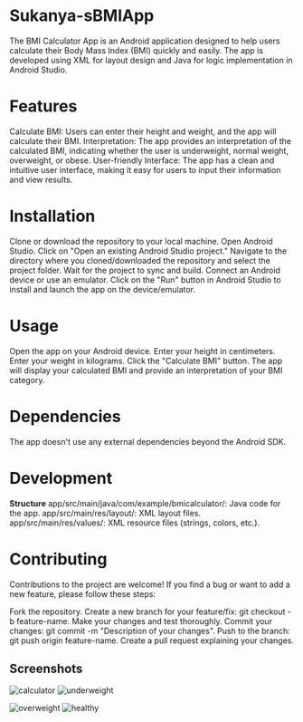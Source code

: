 # Sukanya-sBMIApp

The BMI Calculator App is an Android application designed to help users calculate their Body Mass Index (BMI) quickly and easily. The app is developed using XML for layout design and Java for logic implementation in Android Studio.
# Features
Calculate BMI: Users can enter their height and weight, and the app will calculate their BMI.
Interpretation: The app provides an interpretation of the calculated BMI, indicating whether the user is underweight, normal weight, overweight, or obese.
User-friendly Interface: The app has a clean and intuitive user interface, making it easy for users to input their information and view results.
# Installation
Clone or download the repository to your local machine.
Open Android Studio.
Click on "Open an existing Android Studio project."
Navigate to the directory where you cloned/downloaded the repository and select the project folder.
Wait for the project to sync and build.
Connect an Android device or use an emulator.
Click on the "Run" button in Android Studio to install and launch the app on the device/emulator.
# Usage
Open the app on your Android device.
Enter your height in centimeters.
Enter your weight in kilograms.
Click the "Calculate BMI" button.
The app will display your calculated BMI and provide an interpretation of your BMI category.
# Dependencies
The app doesn't use any external dependencies beyond the Android SDK.

# Development
**Structure**
app/src/main/java/com/example/bmicalculator/: Java code for the app.
app/src/main/res/layout/: XML layout files.
app/src/main/res/values/: XML resource files (strings, colors, etc.).
# Contributing
Contributions to the project are welcome! If you find a bug or want to add a new feature, please follow these steps:

Fork the repository.
Create a new branch for your feature/fix: git checkout -b feature-name.
Make your changes and test thoroughly.
Commit your changes: git commit -m "Description of your changes".
Push to the branch: git push origin feature-name.
Create a pull request explaining your changes.
## Screenshots
![calculator](https://user-images.githubusercontent.com/78369568/229366200-c7b875cb-b09b-4c76-a742-c1611dbde77d.png)
![underweight](https://user-images.githubusercontent.com/78369568/229366528-9b5df5ff-b0d6-4b21-84b2-e7cb518e2265.png)

![overweight](https://user-images.githubusercontent.com/78369568/229366214-b185da5c-fb54-425b-9bf4-9d6be6485b61.png)
![healthy](https://user-images.githubusercontent.com/78369568/229366218-5a624387-4d5f-4ab5-89f0-ecdd1e4eead9.png)


